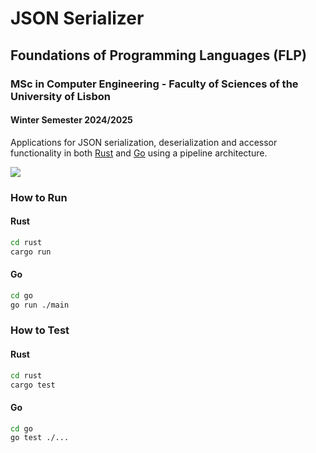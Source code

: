 # JSON Serializer
## Foundations of Programming Languages (FLP)
### MSc in Computer Engineering - Faculty of Sciences of the University of Lisbon
#### Winter Semester 2024/2025

Applications for JSON serialization, deserialization and accessor functionality in both [Rust](https://www.rust-lang.org/) and [Go](https://go.dev/) using a pipeline architecture.

![](https://skillicons.dev/icons?i=rust,go)

### How to Run

#### Rust

```bash
cd rust
cargo run
```

#### Go

```bash
cd go
go run ./main
```

### How to Test

#### Rust

```bash
cd rust
cargo test
```

#### Go

```bash
cd go
go test ./...
```